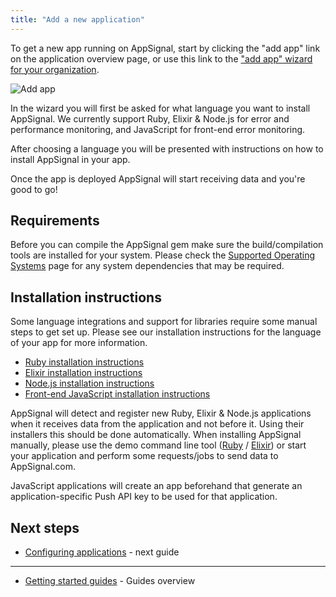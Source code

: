 ```yaml
---
title: "Add a new application"
---
```


To get a new app running on AppSignal, start by clicking the "add app" link on the application overview page, or use this link to the ["add app" wizard for your organization](https://appsignal.com/redirect-to/organization?to=sites/new).

![Add app](/assets/images/screenshots/dashboard.png)

In the wizard you will first be asked for what language you want to install AppSignal. We currently support Ruby, Elixir & Node.js for error and performance monitoring, and JavaScript for front-end error monitoring.

After choosing a language you will be presented with instructions on how to install AppSignal in your app.

Once the app is deployed AppSignal will start receiving data and you're good to go!

## Requirements

Before you can compile the AppSignal gem make sure the build/compilation tools are installed for your system. Please check the [Supported Operating Systems](/support/operating-systems.html) page for any system dependencies that may be required.

## Installation instructions

Some language integrations and support for libraries require some manual steps to get set up. Please see our installation instructions for the language of your app for more information.

- [Ruby installation instructions](/ruby/installation.html)
- [Elixir installation instructions](/elixir/installation/)
- [Node.js installation instructions](/nodejs/installation.html)
- [Front-end JavaScript installation instructions](/front-end/installation.html)

AppSignal will detect and register new Ruby, Elixir & Node.js applications when it receives data from the application and not before it. Using their installers this should be done automatically. When installing AppSignal manually, please use the demo command line tool ([Ruby](/ruby/command-line/demo.html) / [Elixir](/elixir/command-line/demo.html)) or start your application and perform some requests/jobs to send data to AppSignal.com.

JavaScript applications will create an app beforehand that generate an application-specific Push API key to be used for that application.

## Next steps

- [Configuring applications](/guides/configuration.html) - next guide

---

- [Getting started guides](/guides/) - Guides overview
